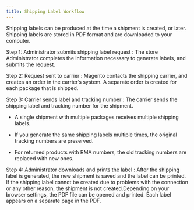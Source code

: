 ```yaml
---
title: Shipping Label Workflow
---
```


Shipping labels can be produced at the time a shipment is created, or later. Shipping labels are stored in PDF format and are downloaded to your computer.

Step 1: Administrator submits shipping label request
: The store Administrator completes the information necessary to generate labels, and submits the request.

Step 2: Request sent to carrier
: Magento contacts the shipping carrier,  and creates an order in the carrier’s system. A separate order is created for each package that is shipped.

Step 3:  Carrier sends label and tracking number
: The carrier sends the shipping label and tracking number for the shipment.

  *  A single shipment with multiple packages receives multiple shipping labels.

  *  If you generate the same shipping labels multiple times, the original tracking numbers are preserved.

  *  For returned products with RMA numbers, the old tracking numbers are replaced with new ones.

Step 4:  Administrator downloads and prints the label
: After the shipping label is generated, the new shipment is saved and the label can be printed. If the shipping label cannot be created due to problems with the connection or any other reason, the shipment is not created.Depending on your browser settings,  the PDF file can be opened and printed. Each label appears on a separate page in the PDF.
